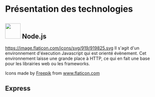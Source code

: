 # Présentation des technologies

   ##  <img src="ProjetArchitecture/image/nodejs.png" width="50"> Node.js  
 https://image.flaticon.com/icons/svg/919/919825.svg
  Il s'agit d'un environnement d'éxecution Javascript qui est orienté évènement. 
  Cet environnement laisse une grande place à HTTP, ce qui en fait une base pour les librairies web ou les frameworks.
  
  Icons made by <a href="https://www.flaticon.com/authors/freepik" title="Freepik">Freepik</a> from <a href="https://www.flaticon.com/" title="Flaticon"> www.flaticon.com</a>
  
   ## Express
